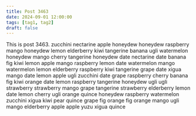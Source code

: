 ```yaml
---
title: Post 3463
date: 2024-09-01 12:00:00
tags: [tag1, tag2]
draft: false
---
```

This is post 3463.
zucchini
nectarine
apple
honeydew
honeydew
raspberry
mango
honeydew
lemon
elderberry
kiwi
tangerine
banana
ugli
watermelon
honeydew
mango
cherry
tangerine
honeydew
date
nectarine
date
banana
fig
kiwi
lemon
apple
mango
raspberry
lemon
date
watermelon
mango
watermelon
lemon
elderberry
raspberry
kiwi
tangerine
grape
date
xigua
mango
date
lemon
apple
ugli
zucchini
date
grape
raspberry
cherry
banana
fig
kiwi
orange
date
lemon
raspberry
tangerine
honeydew
ugli
ugli
strawberry
strawberry
mango
grape
tangerine
strawberry
elderberry
lemon
date
lemon
cherry
ugli
orange
quince
honeydew
raspberry
watermelon
zucchini
xigua
kiwi
pear
quince
grape
fig
orange
fig
orange
mango
ugli
mango
elderberry
apple
apple
yuzu
xigua
quince
